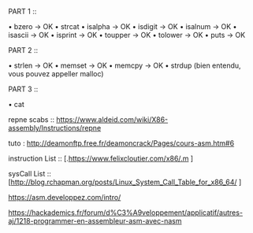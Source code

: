 
PART 1 ::


• bzero		-> OK
• strcat
• isalpha	-> OK
• isdigit	-> OK
• isalnum	-> OK
• isascii	-> OK
• isprint	-> OK
• toupper 	-> OK
• tolower	-> OK
• puts 		-> OK


PART 2 ::

• strlen	-> OK
• memset	-> OK
• memcpy	-> OK
• strdup (bien entendu, vous pouvez appeller malloc)

PART 3 ::

• cat








repne scabs :: https://www.aldeid.com/wiki/X86-assembly/Instructions/repne

tuto : http://deamonftp.free.fr/deamoncrack/Pages/cours-asm.htm#6

instruction List :: [.https://www.felixcloutier.com/x86/.m ]


sysCall List :: [http://blog.rchapman.org/posts/Linux_System_Call_Table_for_x86_64/ ]

https://asm.developpez.com/intro/


https://hackademics.fr/forum/d%C3%A9veloppement/applicatif/autres-aj/1218-programmer-en-assembleur-asm-avec-nasm






<!-- 
MY ret : global _ft_strlen

section .text

_ft_strlen:  
	cmp rdi, 0 					; Compare with nul asciim
	je end 						; if equal
	sub rcx, rcx 				; on se replace a la bonne adresse
	not rcx 					; on inverse la valeur cela permet de boucler infini avec rpen
	cld 						; clear flag register
	mov rax, 0 					; cdt darret
	repne scasb					; scan bytes of a string until the trailing null character is found 
	not rcx						; on inverse la valeur cela permet de boucler infini avec rpen
	dec rcx 					; decrement by one
	mov rax, rcx				;

end:
	ret

 -->